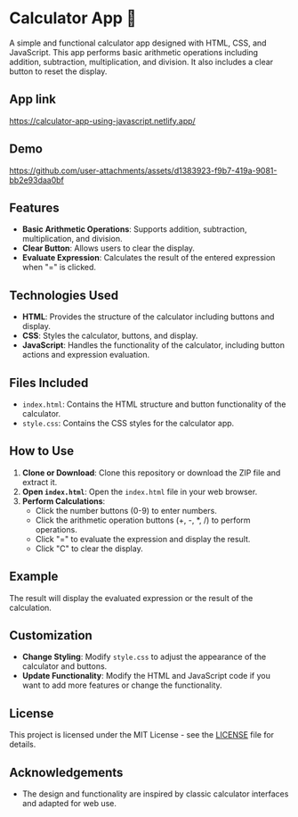 # Calculator App 📱

A simple and functional calculator app designed with HTML, CSS, and JavaScript. This app performs basic arithmetic operations including addition, subtraction, multiplication, and division. It also includes a clear button to reset the display.

## App link

https://calculator-app-using-javascript.netlify.app/

## Demo

https://github.com/user-attachments/assets/d1383923-f9b7-419a-9081-bb2e93daa0bf

## Features

- **Basic Arithmetic Operations**: Supports addition, subtraction, multiplication, and division.
- **Clear Button**: Allows users to clear the display.
- **Evaluate Expression**: Calculates the result of the entered expression when "=" is clicked.

## Technologies Used

- **HTML**: Provides the structure of the calculator including buttons and display.
- **CSS**: Styles the calculator, buttons, and display.
- **JavaScript**: Handles the functionality of the calculator, including button actions and expression evaluation.

## Files Included

- `index.html`: Contains the HTML structure and button functionality of the calculator.
- `style.css`: Contains the CSS styles for the calculator app.

## How to Use

1. **Clone or Download**: Clone this repository or download the ZIP file and extract it.
2. **Open `index.html`**: Open the `index.html` file in your web browser.
3. **Perform Calculations**:
   - Click the number buttons (0-9) to enter numbers.
   - Click the arithmetic operation buttons (+, -, \*, /) to perform operations.
   - Click "=" to evaluate the expression and display the result.
   - Click "C" to clear the display.

## Example

The result will display the evaluated expression or the result of the calculation.

## Customization

- **Change Styling**: Modify `style.css` to adjust the appearance of the calculator and buttons.
- **Update Functionality**: Modify the HTML and JavaScript code if you want to add more features or change the functionality.

## License

This project is licensed under the MIT License - see the [LICENSE](LICENSE) file for details.

## Acknowledgements

- The design and functionality are inspired by classic calculator interfaces and adapted for web use.
